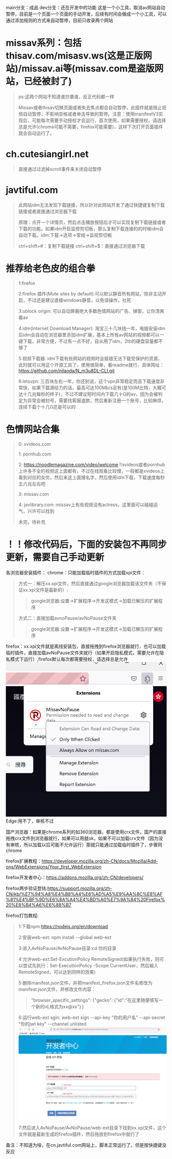 main分支：成品    dev分支：还在开发中的功能
这是一个小工具，取消av网站自动暂停，目前是一个页面一个页面的手动开发，后续有时间会做成一个小工具，可以通过添加规则的方式来自动暂停，目前只收录两个网站

# missav系列：包括thisav.com/misasv.ws(这是正版网站)/missav.ai等(missav.com是盗版网站，已经被封了)
>ps:这两个网站不知道谁抄袭谁，反正代码都一样
> 
>Missav或者thisav切换页面或者失去焦点都会自动暂停，此插件就是阻止视频自动暂停，不影响空格或者单击导致的暂停。注意：使用manifestV3实现后，可能每次需要手动授权才会运行，首次使用，如果需要授权，请选择总是允许(chrome可能不需要，firefox可能需要)，这样下次打开页面插件就会自动运行了。


# ch.cutesiangirl.net
>直接通过过滤掉scroll事件来关闭自动暂停

# javtiful.com
> 此网站idm无法发现下载链接，所以针对此网站开发了通过快捷键复制下载链接或者直接通过浏览器下载
> 
> 原理：点开一个详情页，然后点击播放按钮后才可以实现复制下载链接或者下载的功能。如果idm开启监控剪切板，那么复制下载连接的的时候idm会自动下载。idm:下载->选项->常规->监视剪切板
> 
> ctrl+shift+#：复制下载链接  ctrl+shift+$：直接通过浏览器下载

# 推荐给老色皮的组合拳
>1:firefox
> 
>2:firefox 插件(Mute sites by default):可以默认静音所有网站，除非主动开启，不过还是建议直接windows静音，以免误操作，社死
> 
>3:ublock origin: 可以自动屏蔽绝大多数色情网站的广告、弹窗，让你清爽看av
> 
>4:idm(Internet Download Manager): 淘宝三十几块钱一年，电脑安装idm后idm会自动在浏览器里添加idm扩展，基本上所有av网站的视频都可以一键下载，非常方便，不过有一点不好，自从用了idm，2tb的硬盘容量都不够了
> 
>5:视频下载器: idm下载有些网站的视频时会报错无法下载受保护的资源，此时就可以用这个开源工具了，使用很简单，看readme就行，具体网址：https://github.com/nilaoda/N_m3u8DL-CLI.git
> 
>6:letsvpn: 三百块左右一年，你还别说，这个vpn非常稳定而且下载速度非常快，如果下载源给力的话，最高可达100Mb/s足有(是100M比特，大概可达十几兆每秒的样子)，不过不建议短时间内下载几十G的av，因为会被判定为异常会被封号，需要找客服退款，然后重新注册一个账号，比较麻烦，连续下载个十几G还是可以的


# 色情网站合集
>0: xvideos.com
> 
>1: pornhub.com
> 
>2: https://noodlemagazine.com/video/welcome !!xvideos或者pornhub上许多不全的视频这上面都有，不过在线观看比较慢，一般都是xvideos上看到对应的女优，然后来这上面搜名字，然后使用idm下载，下载速度每秒五六兆左右吧
> 
>3: missav.com
> 
>4: javlibrary.com :missav上有些视频没有actress，这里面可以碰碰运气，兴许可以找到
> 
> 未完，待补充


# ！！修改代码后，下面的安装包不再同步更新，需要自己手动更新
各浏览器安装插件：
chrome：只能加载临时插件的方式加载xpi文件：
>方式一：解压xx.xpi文件，然后直接通过google浏览器加载该文件夹（不保证xx.xpi文件是最新的）:
>> google浏览器:设置->扩展程序->开发这模式->加载已解压的扩展程序
> 
>方式二：直接加载avnoPause/avNoPause文件夹
>> google浏览器:设置->扩展程序->开发这模式->加载已解压的扩展程序
>
> 
firefox：xx.xpi文件就是离线安装包，直接拖拽到firefox浏览器就行，也可以加载临时插件，直接加载avNoPause文件夹就行（如果开启隐私模式，需要允许在隐私模式下运行）,firefox默认每次都需要授权，请选择总是允许
![img.png](img.png)
Edge:用不了，审核不过

国产浏览器：如果是chrome系列的如360浏览器，都是使用crx文件，国产的直接拖拽crx文件到浏览器就行，如果可以用就ok，如果不可以加载crx文件（因为没有审核，所以加载以后可能不允许运行）那就只能通过加载临时插件了，步骤同chrome

firefox扩展教程：https://developer.mozilla.org/zh-CN/docs/Mozilla/Add-ons/WebExtensions/Your_first_WebExtension

firefox开发者中心：https://addons.mozilla.org/zh-CN/developers/

firefox两步验证登陆:https://support.mozilla.org/zh-CN/kb/%E7%94%A8%E4%B8%A4%E6%AD%A5%E9%AA%8C%E8%AF%81%E4%BF%9D%E6%8A%A4%E4%BD%A0%E7%9A%84%20Firefox%20%E8%B4%A6%E6%88%B7

firefox打包教程:
>1:下载npm:https://nodejs.org/en/download
>
>2:安装web-ext: npm install --global web-ext 
>
>3:进入AvNoPause/AvNoPause目录:cd 你的目录
> 
>4:允许web-ext:Set-ExcutionPolicy RemoteSigned(如果执行失败，则可以尝试先执行：Set-ExecutionPolicy -Scope CurrentUser，然后输入RemoteSigned，可以达到同样的效果)
> 
>5:删除manifest.json文件，并把manifest_firefox.json文件名修改为manifest.json文件，并修改文件内容：
>>"browser_specific_settings": {"gecko": {"id":"在这里随便填写一个新的id,格式为xx@xx"｝｝
> 
>6:运行web-ext sgin: web-ext sign --api-key "你的用户名" --api-secret "你的jwt key" --channel unlisted
> ![img_1.png](keyWithSecret.png)
> 
>7:然后进入AvNoPause/AvNoPause/web-ext目录下找到xx.xpi文件，这个文件就是最新生成的firefox插件，然后拖放到firefox中就行了
 

备注：不知道为啥，在cn.javtiful.com网站上，脚本正常运行了，但是按快捷键没反应